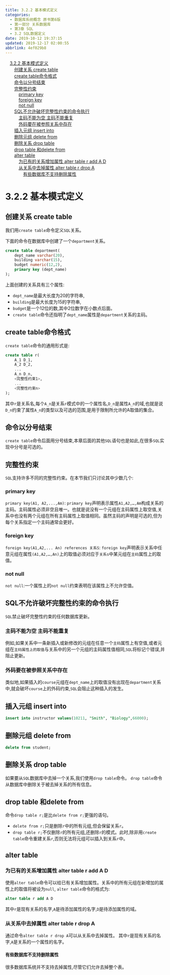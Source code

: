 ```yaml
---
title: 3.2.2 基本模式定义
categories: 
  - 数据库系统概念 原书第6版
  - 第一部分 关系数据库
  - 第3章 SQL
  - 3.2 SQL数据定义
date: 2019-10-12 19:37:15
updated: 2019-12-17 02:00:55
abbrlink: 4ef029b8
---
```

<div id='my_toc'><a href="/ReadingNotes/4ef029b8/#3-2-2-基本模式定义" class="header_1">3.2.2 基本模式定义</a>&nbsp;<br><a href="/ReadingNotes/4ef029b8/#创建关系-create-table" class="header_2">创建关系 create table</a>&nbsp;<br><a href="/ReadingNotes/4ef029b8/#create-table命令格式" class="header_2">create table命令格式</a>&nbsp;<br><a href="/ReadingNotes/4ef029b8/#命令以分号结束" class="header_2">命令以分号结束</a>&nbsp;<br><a href="/ReadingNotes/4ef029b8/#完整性约束" class="header_2">完整性约束</a>&nbsp;<br><a href="/ReadingNotes/4ef029b8/#primary-key" class="header_3">primary key</a>&nbsp;<br><a href="/ReadingNotes/4ef029b8/#foreign-key" class="header_3">foreign key</a>&nbsp;<br><a href="/ReadingNotes/4ef029b8/#not-null" class="header_3">not null</a>&nbsp;<br><a href="/ReadingNotes/4ef029b8/#SQL不允许破坏完整性约束的命令执行" class="header_2">SQL不允许破坏完整性约束的命令执行</a>&nbsp;<br><a href="/ReadingNotes/4ef029b8/#主码不能为空-主码不能重复" class="header_3">主码不能为空 主码不能重复</a>&nbsp;<br><a href="/ReadingNotes/4ef029b8/#外码要在被参照关系中存在" class="header_3">外码要在被参照关系中存在</a>&nbsp;<br><a href="/ReadingNotes/4ef029b8/#插入元组-insert-into" class="header_2">插入元组 insert into</a>&nbsp;<br><a href="/ReadingNotes/4ef029b8/#删除元组-delete-from" class="header_2">删除元组 delete from</a>&nbsp;<br><a href="/ReadingNotes/4ef029b8/#删除关系-drop-table" class="header_2">删除关系 drop table</a>&nbsp;<br><a href="/ReadingNotes/4ef029b8/#drop-table-和delete-from" class="header_2">drop table 和delete from</a>&nbsp;<br><a href="/ReadingNotes/4ef029b8/#alter-table" class="header_2">alter table</a>&nbsp;<br><a href="/ReadingNotes/4ef029b8/#为已有的关系增加属性-alter-table-r-add-A-D" class="header_3">为已有的关系增加属性 alter table r add A D</a>&nbsp;<br><a href="/ReadingNotes/4ef029b8/#从关系中去掉属性-alter-table-r-drop-A" class="header_3">从关系中去掉属性 alter table r drop A</a>&nbsp;<br><a href="/ReadingNotes/4ef029b8/#有些数据库不支持删除属性" class="header_4">有些数据库不支持删除属性</a>&nbsp;<br></div>
<style>.header_1{margin-left: 1em;}.header_2{margin-left: 2em;}.header_3{margin-left: 3em;}.header_4{margin-left: 4em;}.header_5{margin-left: 5em;}.header_6{margin-left: 6em;}</style>
<!--more-->
<script>if (navigator.platform.search('arm')==-1){document.getElementById('my_toc').style.display = 'none';}var e,p = document.getElementsByTagName('p');while (p.length>0) {e = p[0];e.parentElement.removeChild(e);}</script>

<!--end-->
<!--SSTStart-->
# 3.2.2 基本模式定义
## 创建关系 create table ##
<!--SSTStop-->
我们用`create table`命令定义`SQL`关系。

下面的命令在数据库中创建了一个`department`关系。
```sql
create table department(
    dept_name varchar(20),
    building varchar(15),
    budget numeric(12,2),
    primary key (dept_name)
);
```
上面创建的关系具有三个属性:
- `dept_name`是最大长度为20的字符串, 
- `building`是最大长度为15的字符串, 
- `budget`是一个12位的数,其中2位数字在小数点后面。 
- `create table`命令还指明了`dept_name`属性是`department`关系的主码。

## create table命令格式 ##
`create table`命令的通用形式是:
```sql
create table r(
    A_1 D_1,
    A_2 D_2,
    ...
    A_n D_n,
    <完整性约束1>,
    ...
    <完整性约束n>
);
```
其中`r`是关系名,每个`A_n`是关系`r`模式中的一个属性名,`D_n`是属性`A_n`的域,也就是说`D_n`约束了属性`A_n`的类型以及可选的范围,是用于限制所允许的A取值的集合。
<!--SSTStart-->
## 命令以分号结束 ##
`create table`命令后面用分号结束,本章后面的其他`SQL`语句也是如此,在很多`SQL`实现中分号是可选的。
## 完整性约束 ##
`SQL`支持许多不同的完整性约束。在本节我们只讨论其中少数几个:
### primary key ###
`primary key(A1, A2,...,Am)`: `primary key`声明表示属性`A1,A2,…,Am`构成关系的主码。主码属性必须非空且唯一。也就是说没有一个元组在主码属性上取空值,关系中也没有两个元组在所有主码属性上取值相同。虽然主码的声明是可选的,但为每个关系指定一个主码通常会更好。
### foreign key ###
`foreign key(A1,A2,... An) references 关系S`:
`foreign key`声明表示关系中任意元组在属性`(A1,A2,…,An)`上的取值必须对应于`关系s`中某元组在`主码`属性上的取值。
### not null ###
`not null`:一个属性上的`not null`约束表明在该属性上不允许空值。
## SQL不允许破坏完整性约束的命令执行 ##
`SQL`禁止破坏完整性约束的任何数据库更新。
### 主码不能为空 主码不能重复 ###
例如,如果关系中一条新插入或新修改的元组在任意一个`主码`属性上有空值,或者元组在`主码属性上的取值`与关系中的另一个元组的主码属性值相同,`SQL`将标记个错误,并阻止更新。
### 外码要在被参照关系中存在 ###
类似地,如果插入的`course`元组在`dept_name`上的取值没有出现在`department`关系中,就会破坏`course`上的外码约束,`SQL`会阻止这种插入的发生。

## 插入元组 insert into ##
```sql
insert into instructor values(10211, "Smith", "Biology",66000);
```
## 删除元组 delete from ##
```sql
delete from student;
```
## 删除关系 drop table ##
如果要从`SQL`数据库中去掉一个关系,我们使用`drop table`命令。 `drop table`命令从数据库中删除关于被去掉关系的所有信息。
## drop table 和delete from ##
命令`drop table r;`是比`delete from r;`更强的语句。
- `delete from r;`只是删除`r`中的所有元组,但会保留关系`r`。
- `drop table r;`不仅删除`r`的所有元组,还删除`r`的模式。此时,除非用`create table`命令重建关系`r`,否则无法将元组可以插入到关系`r`中。

## alter table ##
### 为已有的关系增加属性 alter table r add A D ###
使用`alter table`命令可以给已有关系增加属性。关系中的所有元组在新增加的属性上的取值将被设为`null`,
`alter table`命令的格式为:
```sql
alter table r add A D
```
其中`r`是现有关系的名字,`A`是待添加属性的名字,`D`是待添加属性的域。
### 从关系中去掉属性 alter table r drop A ###
通过命令`alter table r drop A`可以从关系中去掉属性。
其中`r`是现有关系的名字,`A`是关系的一个属性的名字。
#### 有些数据库不支持删除属性 ####
很多数据库系统并不支持去掉属性,尽管它们允许去掉整个表。
<!--SSTStop-->
